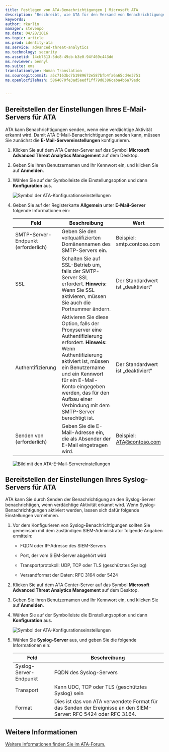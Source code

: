 ```yaml
---
title: Festlegen von ATA-Benachrichtigungen | Microsoft ATA
description: "Beschreibt, wie ATA für den Versand von Benachrichtigungen (per E-Mail oder ATA-Ereignisweiterleitung) bei verdächtigen Aktivitäten konfiguriert werden kann"
keywords: 
author: rkarlin
manager: stevenpo
ms.date: 04/28/2016
ms.topic: article
ms.prod: identity-ata
ms.service: advanced-threat-analytics
ms.technology: security
ms.assetid: 14cb7513-5dc8-49cb-b3e0-94f469c443dd
ms.reviewer: bennyl
ms.suite: ems
translationtype: Human Translation
ms.sourcegitcommit: a5c7163bc7b1989672e587bfb4fa6a65cd4e3751
ms.openlocfilehash: 5864070fe3ad5aedf1ff79d8386caba4b6a79adc


---
```


## Bereitstellen der Einstellungen Ihres E-Mail-Servers für ATA
ATA kann Benachrichtigungen senden, wenn eine verdächtige Aktivität erkannt wird. Damit ATA E-Mail-Benachrichtigungen senden kann, müssen Sie zunächst die **E-Mail-Servereinstellungen** konfigurieren.

1.  Klicken Sie auf dem ATA Center-Server auf das Symbol **Microsoft Advanced Threat Analytics Management** auf dem Desktop.

2.  Geben Sie Ihren Benutzernamen und Ihr Kennwort ein, und klicken Sie auf **Anmelden**.

3.  Wählen Sie auf der Symbolleiste die Einstellungsoption und dann **Konfiguration** aus.

    ![Symbol der ATA-Konfigurationseinstellungen](media/ATA-config-icon.JPG)

4.  Geben Sie auf der Registerkarte **Allgemein** unter **E-Mail-Server** folgende Informationen ein:

    |Feld|Beschreibung|Wert|
    |---------|---------------|---------|
    |SMTP-Server-Endpunkt (erforderlich)|Geben Sie den vollqualifizierten Domänennamen des SMTP-Servers ein.|Beispiel:<br />smtp.contoso.com|
    |SSL|Schalten Sie auf SSL-Betrieb um, falls der SMTP-Server SSL erfordert. **Hinweis:** Wenn Sie SSL aktivieren, müssen Sie auch die Portnummer ändern.|Der Standardwert ist „deaktiviert“|
    |Authentifizierung|Aktivieren Sie diese Option, falls der Proxyserver eine Authentifizierung erfordert. **Hinweis:** Wenn Authentifizierung aktiviert ist, müssen ein Benutzername und ein Kennwort für ein E-Mail-Konto eingegeben werden, das für den Aufbau einer Verbindung mit dem SMTP-Server berechtigt ist.|Der Standardwert ist „deaktiviert“|
    |Senden von (erforderlich)|Geben Sie die E-Mail-Adresse ein, die als Absender der E-Mail eingetragen wird.|Beispiel:<br />ATA@contoso.com|
    ![Bild mit den ATA-E-Mail-Servereinstellungen](media/ATA-email-server.png)

## Bereitstellen der Einstellungen Ihres Syslog-Servers für ATA
ATA kann Sie durch Senden der Benachrichtigung an den Syslog-Server benachrichtigen, wenn verdächtige Aktivität erkannt wird. Wenn Syslog-Benachrichtigungen aktiviert werden, lassen sich dafür folgende Einstellungen vornehmen.

1.  Vor dem Konfigurieren von Syslog-Benachrichtigungen sollten Sie gemeinsam mit dem zuständigen SIEM-Administrator folgende Angaben ermitteln:

    -   FQDN oder IP-Adresse des SIEM-Servers

    -   Port, der vom SIEM-Server abgehört wird

    -   Transportprotokoll: UDP, TCP oder TLS (geschütztes Syslog)

    -   Versandformat der Daten: RFC 3164 oder 5424

2.  Klicken Sie auf dem ATA Center-Server auf das Symbol **Microsoft Advanced Threat Analytics Management** auf dem Desktop.

3.  Geben Sie Ihren Benutzernamen und Ihr Kennwort ein, und klicken Sie auf **Anmelden**.

4.  Wählen Sie auf der Symbolleiste die Einstellungsoption und dann **Konfiguration** aus.

    ![Symbol der ATA-Konfigurationseinstellungen](media/ATA-config-icon.JPG)

5.  Wählen Sie **Syslog-Server** aus, und geben Sie die folgende Informationen ein:

    |Feld|Beschreibung|
    |---------|---------------|
    |Syslog-Server-Endpunkt|FQDN des Syslog-Servers|
    |Transport|Kann UDC, TCP oder TLS (geschütztes Syslog) sein|
    |Format|Dies ist das von ATA verwendete Format für das Senden der Ereignisse an den SIEM-Server: RFC 5424 oder RFC 3164.|





## Weitere Informationen
[Weitere Informationen finden Sie im ATA-Forum.](https://social.technet.microsoft.com/Forums/security/home?forum=mata)



<!--HONumber=Jul16_HO3-->


